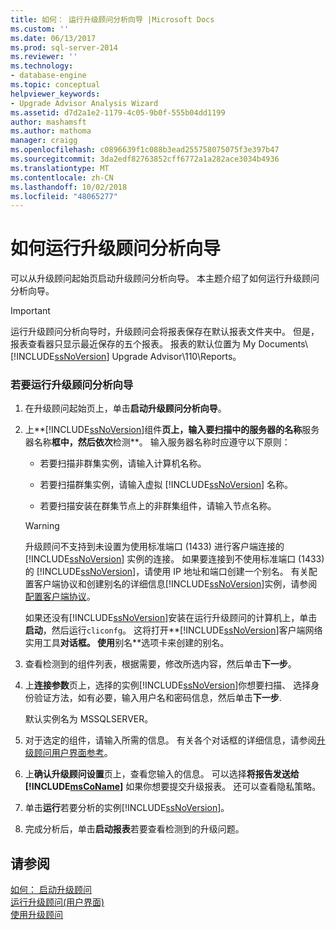 ```yaml
---
title: 如何： 运行升级顾问分析向导 |Microsoft Docs
ms.custom: ''
ms.date: 06/13/2017
ms.prod: sql-server-2014
ms.reviewer: ''
ms.technology:
- database-engine
ms.topic: conceptual
helpviewer_keywords:
- Upgrade Advisor Analysis Wizard
ms.assetid: d7d2a1e2-1179-4c05-9b0f-555b04dd1199
author: mashamsft
ms.author: mathoma
manager: craigg
ms.openlocfilehash: c0896639f1c088b3ead255758075075f3e397b47
ms.sourcegitcommit: 3da2edf82763852cff6772a1a282ace3034b4936
ms.translationtype: MT
ms.contentlocale: zh-CN
ms.lasthandoff: 10/02/2018
ms.locfileid: "48065277"
---
```

# <a name="how-to-run-the-upgrade-advisor-analysis-wizard"></a>如何运行升级顾问分析向导
  可以从升级顾问起始页启动升级顾问分析向导。 本主题介绍了如何运行升级顾问分析向导。  
  
> [!IMPORTANT]  
>  运行升级顾问分析向导时，升级顾问会将报表保存在默认报表文件夹中。 但是，报表查看器只显示最近保存的五个报表。 报表的默认位置为 My Documents\\ [!INCLUDE[ssNoVersion](../../includes/ssnoversion-md.md)] Upgrade Advisor\110\Reports。  
  
### <a name="to-run-the-upgrade-advisor-analysis-wizard"></a>若要运行升级顾问分析向导  
  
1.  在升级顾问起始页上，单击**启动升级顾问分析向导**。  
  
2.  上**[!INCLUDE[ssNoVersion](../../includes/ssnoversion-md.md)]组件**页上，输入要扫描中的服务器的名称**服务器名称**框中，然后依次**检测**。 输入服务器名称时应遵守以下原则：  
  
    -   若要扫描非群集实例，请输入计算机名称。  
  
    -   若要扫描群集实例，请输入虚拟 [!INCLUDE[ssNoVersion](../../includes/ssnoversion-md.md)] 名称。  
  
    -   若要扫描安装在群集节点上的非群集组件，请输入节点名称。  
  
    > [!WARNING]  
    >  升级顾问不支持到未设置为使用标准端口 (1433) 进行客户端连接的 [!INCLUDE[ssNoVersion](../../includes/ssnoversion-md.md)] 实例的连接。 如果要连接到不使用标准端口 (1433) 的 [!INCLUDE[ssNoVersion](../../includes/ssnoversion-md.md)]，请使用 IP 地址和端口创建一个别名。 有关配置客户端协议和创建别名的详细信息[!INCLUDE[ssNoVersion](../../includes/ssnoversion-md.md)]实例，请参阅[配置客户端协议](../../database-engine/configure-windows/configure-client-protocols.md)。  
    >   
    >  如果还没有[!INCLUDE[ssNoVersion](../../includes/ssnoversion-md.md)]安装在运行升级顾问的计算机上，单击**启动**，然后运行`cliconfg`。 这将打开**[!INCLUDE[ssNoVersion](../../includes/ssnoversion-md.md)]客户端网络实用工具**对话框。 使用**别名**选项卡来创建的别名。  
  
3.  查看检测到的组件列表，根据需要，修改所选内容，然后单击**下一步**。  
  
4.  上**连接参数**页上，选择的实例[!INCLUDE[ssNoVersion](../../includes/ssnoversion-md.md)]你想要扫描、 选择身份验证方法，如有必要，输入用户名和密码信息，然后单击**下一步**.  
  
     默认实例名为 MSSQLSERVER。  
  
5.  对于选定的组件，请输入所需的信息。 有关各个对话框的详细信息，请参阅[升级顾问用户界面参考](../../../2014/sql-server/install/upgrade-advisor-user-interface-reference.md)。  
  
6.  上**确认升级顾问设置**页上，查看您输入的信息。 可以选择**将报告发送给[!INCLUDE[msCoName](../../includes/msconame-md.md)]** 如果你想要提交升级报表。 还可以查看隐私策略。  
  
7.  单击**运行**若要分析的实例[!INCLUDE[ssNoVersion](../../includes/ssnoversion-md.md)]。  
  
8.  完成分析后，单击**启动报表**若要查看检测到的升级问题。  
  
## <a name="see-also"></a>请参阅  
 [如何： 启动升级顾问](../../../2014/sql-server/install/how-to-launch-upgrade-advisor.md)   
 [运行升级顾问&#40;用户界面&#41;](../../../2014/sql-server/install/running-upgrade-advisor-user-interface.md)   
 [使用升级顾问](../../../2014/sql-server/install/working-with-upgrade-advisor.md)  
  
  
